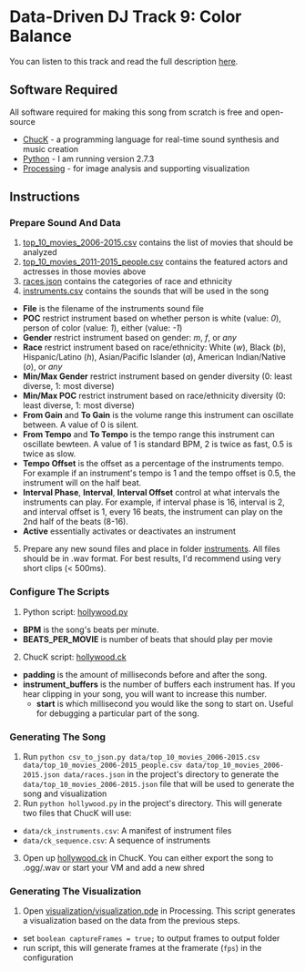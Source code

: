 Data-Driven DJ Track 9: Color Balance
=================

You can listen to this track and read the full description [here](https://datadrivendj.com/tracks/hollywood).

## Software Required

All software required for making this song from scratch is free and open-source

* [ChucK](http://chuck.cs.princeton.edu/) - a programming language for real-time sound synthesis and music creation
* [Python](https://www.python.org/) - I am running version 2.7.3
* [Processing](https://processing.org/) - for image analysis and supporting visualization

## Instructions

### Prepare Sound And Data

1. [top_10_movies_2006-2015.csv](data/top_10_movies_2006-2015.csv) contains the list of movies that should be analyzed
2. [top_10_movies_2011-2015_people.csv](data/top_10_movies_2011-2015_people.csv) contains the featured actors and actresses in those movies above
3. [races.json](data/races.json) contains the categories of race and ethnicity
4. [instruments.csv](data/instruments.csv) contains the sounds that will be used in the song
  * **File** is the filename of the instruments sound file
  * **POC** restrict instrument based on whether person is white (value: *0*), person of color (value: *1*), either (value: *-1*)
  * **Gender** restrict instrument based on gender: *m*, *f*, or *any*
  * **Race** restrict instrument based on race/ethnicity: White (*w*), Black (*b*), Hispanic/Latino (*h*), Asian/Pacific Islander (*a*), American Indian/Native (*o*), or *any*
  * **Min/Max Gender** restrict instrument based on gender diversity (0: least diverse, 1: most diverse)
  * **Min/Max POC** restrict instrument based on race/ethnicity diversity (0: least diverse, 1: most diverse)
  * **From Gain** and **To Gain** is the volume range this instrument can oscillate between. A value of 0 is silent.
  * **From Tempo** and **To Tempo** is the tempo range this instrument can oscillate bewteen. A value of 1 is standard BPM, 2 is twice as fast, 0.5 is twice as slow.
  * **Tempo Offset** is the offset as a percentage of the instruments tempo. For example if an instrument's tempo is 1 and the tempo offset is 0.5, the instrument will on the half beat.
  * **Interval Phase**, **Interval**, **Interval Offset** control at what intervals the instruments can play. For example, if interval phase is 16, interval is 2, and interval offset is 1, every 16 beats, the instrument can play on the 2nd half of the beats (8-16).
  * **Active** essentially activates or deactivates an instrument
5. Prepare any new sound files and place in folder [instruments](instruments). All files should be in .wav format. For best results, I'd recommend using very short clips (< 500ms).

### Configure The Scripts

1. Python script: [hollywood.py](hollywood.py)
  * **BPM** is the song's beats per minute.
  * **BEATS_PER_MOVIE** is number of beats that should play per movie
2. ChucK script: [hollywood.ck](hollywood.ck)
  * **padding** is the amount of milliseconds before and after the song.
  * **instrument_buffers** is the number of buffers each instrument has. If you hear clipping in your song, you will want to increase this number.
	* **start** is which millisecond you would like the song to start on. Useful for debugging a particular part of the song.

### Generating The Song

1. Run `python csv_to_json.py data/top_10_movies_2006-2015.csv data/top_10_movies_2006-2015_people.csv data/top_10_movies_2006-2015.json data/races.json` in the project's directory to generate the `data/top_10_movies_2006-2015.json` file that will be used to generate the song and visualization
2. Run `python hollywood.py` in the project's directory. This will generate two files that ChucK will use:
  * `data/ck_instruments.csv`: A manifest of instrument files
  * `data/ck_sequence.csv`: A sequence of instruments
3. Open up [hollywood.ck](hollywood.ck) in ChucK. You can either export the song to .ogg/.wav or start your VM and add a new shred

### Generating The Visualization

1. Open [visualization/visualization.pde](visualization/visualization.pde) in Processing. This script generates a visualization based on the data from the previous steps.
  * set `boolean captureFrames = true;` to output frames to output folder
  * run script, this will generate frames at the framerate (`fps`) in the configuration
